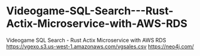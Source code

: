 # Videogame-SQL-Search---Rust-Actix-Microservice-with-AWS-RDS
Videogame SQL Search - Rust Actix Microservice with AWS RDS
https://vgexo.s3.us-west-1.amazonaws.com/vgsales.csv
https://neo4j.com/